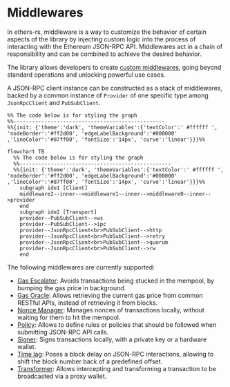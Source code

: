 # Middlewares
In ethers-rs, middleware is a way to customize the behavior of certain aspects of the library by
injecting custom logic into the process of interacting with the Ethereum JSON-RPC API.
Middlewares act in a chain of responsibility and can be combined to achieve the desired behavior. 

The library allows developers to create [custom middlewares](./custom.md), going beyond
standard operations and unlocking powerful use cases.

A JSON-RPC client instance can be constructed as a stack of middlewares, backed by a common instance of `Provider` of one specific type among `JsonRpcClient` and `PubSubClient`. 

```mermaid
%% The code below is for styling the graph 
%%-------------------------------------------------  
%%{init: {'theme':'dark', 'themeVariables':{'textColor':' #ffffff ', 'nodeBorder':'#ff2d00', 'edgeLabelBackground':'#000000'  ,'lineColor':'#87ff00', 'fontSize':'14px', 'curve':'linear'}}}%%

flowchart TB
  %% The code below is for styling the graph 
  %%-------------------------------------------------  
  %%{init: {'theme':'dark', 'themeVariables':{'textColor':' #ffffff ', 'nodeBorder':'#ff2d00', 'edgeLabelBackground':'#000000'  ,'lineColor':'#87ff00', 'fontSize':'14px', 'curve':'linear'}}}%%
    subgraph ide1 [Client]
    middleware2--inner-->middleware1--inner-->middleware0--inner-->provider
    end
    subgraph ide2 [Transport]
    provider--PubSubClient-->ws
    provider--PubSubClient-->ipc
    provider--JsonRpcClient<br>PubSubClient-->http
    provider--JsonRpcClient<br>PubSubClient-->retry
    provider--JsonRpcClient<br>PubSubClient-->quorum
    provider--JsonRpcClient<br>PubSubClient-->rw
    end
```

The following middlewares are currently supported:

- [Gas Escalator](./gas-escalator.md): Avoids transactions being stucked in the mempool, by bumping the gas price in background.
- [Gas Oracle](./gas-oracle.md): Allows retrieving the current gas price from common RESTful APIs, instead of retrieving it from blocks.
- [Nonce Manager](./nonce-manager.md): Manages nonces of transactions locally, without waiting for them to hit the mempool.
- [Policy](./policy.md): Allows to define rules or policies that should be followed when submitting JSON-RPC API calls.
- [Signer](./signer.md): Signs transactions locally, with a private key or a hardware wallet.
- [Time lag](./time-lag.md): Poses a block delay on JSON-RPC interactions, allowing to shift the block number back of a predefined offset.
- [Transformer](./transformer.md): Allows intercepting and
  transforming a transaction to be broadcasted via a proxy wallet.
